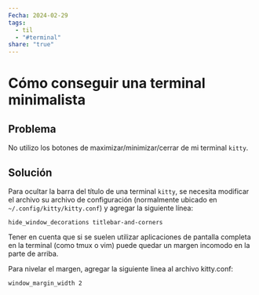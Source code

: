 ```yaml
---
Fecha: 2024-02-29
tags:
  - til
  - "#terminal"
share: "true"
---
```

# Cómo conseguir una terminal minimalista

## Problema

No utilizo los botones de maximizar/minimizar/cerrar de mi terminal `kitty`.

## Solución

Para ocultar la barra del título de una terminal `kitty`, se necesita modificar el archivo su archivo de configuración (normalmente ubicado en `~/.config/kitty/kitty.conf`) y agregar la siguiente línea:

```
hide_window_decorations titlebar-and-corners
```

Tener en cuenta que si se suelen utilizar aplicaciones de pantalla completa en la terminal (como tmux o vim) puede quedar un margen incomodo en la parte de arriba.

Para nivelar el margen, agregar la siguiente linea al archivo kitty.conf:

```
window_margin_width 2 
```
